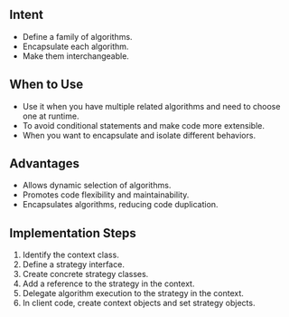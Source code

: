 ## Intent

- Define a family of algorithms.
- Encapsulate each algorithm.
- Make them interchangeable.

## When to Use

- Use it when you have multiple related algorithms and need to choose one at runtime.
- To avoid conditional statements and make code more extensible.
- When you want to encapsulate and isolate different behaviors.

## Advantages

- Allows dynamic selection of algorithms.
- Promotes code flexibility and maintainability.
- Encapsulates algorithms, reducing code duplication.


## Implementation Steps

1. Identify the context class.
2. Define a strategy interface.
3. Create concrete strategy classes.
4. Add a reference to the strategy in the context.
5. Delegate algorithm execution to the strategy in the context.
6. In client code, create context objects and set strategy objects.
